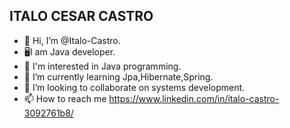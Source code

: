 ## ITALO CESAR CASTRO

-  👋 Hi, I’m @Italo-Castro.
- 🖥I am Java developer.
- 👀 I'm interested in Java programming.
- 🌱 I’m currently learning Jpa,Hibernate,Spring.
- 💞️ I’m looking to collaborate on systems development.
- 📫 How to reach me https://www.linkedin.com/in/italo-castro-3092761b8/

<!---
Italo-Castro/Italo-Castro is a ✨ special ✨ repository because its `README.md` (this file) appears on your GitHub profile.
You can click the Preview link to take a look at your changes.
--->
